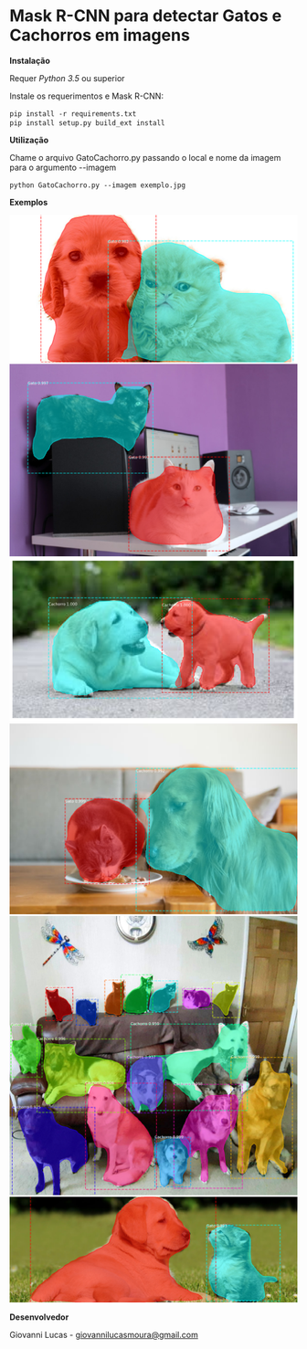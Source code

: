# Mask R-CNN para detectar Gatos e Cachorros em imagens

**Instalação**

Requer _Python 3.5_ ou superior

Instale os requerimentos e Mask R-CNN:
```
pip install -r requirements.txt
pip install setup.py build_ext install
```

**Utilização**

Chame o arquivo GatoCachorro.py passando o local e nome da imagem para o argumento --imagem
```
python GatoCachorro.py --imagem exemplo.jpg
```

**Exemplos**

![e1](exemplos/exemplo1_detectado.png)
![e2](exemplos/exemplo2_detectado.png)
![e3](exemplos/exemplo3_detectado.png)
![e4](exemplos/exemplo4_detectado.png)
![e5](exemplos/exemplo5_detectado.png)
![e6](exemplos/exemplo6_detectado.png)

**Desenvolvedor**

Giovanni Lucas - giovannilucasmoura@gmail.com
